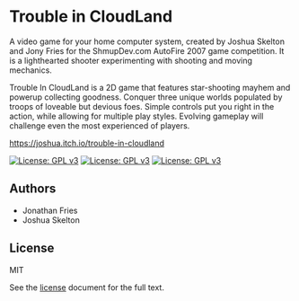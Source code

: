 # Trouble in CloudLand

A video game for your home computer system, created by Joshua Skelton and Jony Fries for the ShmupDev.com AutoFire 2007 game competition. It is a lighthearted shooter experimenting with shooting and moving mechanics.

Trouble In CloudLand is a 2D game that features star-shooting mayhem and powerup collecting goodness. Conquer three unique worlds populated by troops of loveable but devious foes. Simple controls put you right in the action, while allowing for multiple play styles. Evolving gameplay will challenge even the most experienced of players.

https://joshua.itch.io/trouble-in-cloudland

[![License: GPL v3](https://img.shields.io/badge/license-MIT-blue.svg)](./LICENSE) [![License: GPL v3](https://img.shields.io/badge/python-2-blue.svg)]() [![License: GPL v3](https://img.shields.io/badge/python-3-blue.svg)]()

## Authors
- Jonathan Fries
- Joshua Skelton

## License
MIT

See the [license](./LICENSE) document for the full text.
